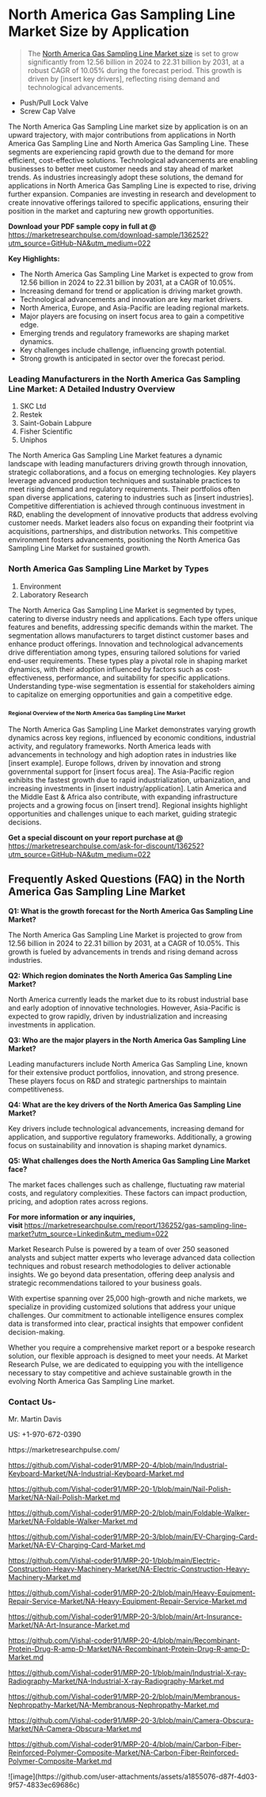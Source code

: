 <h1>North America Gas Sampling Line Market&nbsp;Size by Application</h1><blockquote><p>The <a href="https://marketresearchpulse.com/download-sample/136252?utm_source=GitHub-NA&amp;utm_medium=022">North America Gas Sampling Line Market size</a> is set to grow significantly from 12.56 billion in 2024 to 22.31 billion by 2031, at a robust CAGR of 10.05% during the forecast period. This growth is driven by [insert key drivers], reflecting rising demand and technological advancements.</p></blockquote><ul><li>Push/Pull Lock Valve<li> Screw Cap Valve</li></ul><p>The North America Gas Sampling Line market size by application is on an upward trajectory, with major contributions from applications in North America Gas Sampling Line and North America Gas Sampling Line. These segments are experiencing rapid growth due to the demand for more efficient, cost-effective solutions. Technological advancements are enabling businesses to better meet customer needs and stay ahead of market trends. As industries increasingly adopt these solutions, the demand for applications in North America Gas Sampling Line is expected to rise, driving further expansion. Companies are investing in research and development to create innovative offerings tailored to specific applications, ensuring their position in the market and capturing new growth opportunities.</p><p><strong>Download your PDF sample copy in full at @ </strong><a href="https://marketresearchpulse.com/download-sample/136252?utm_source=GitHub-NA&amp;utm_medium=022">https://marketresearchpulse.com/download-sample/136252?utm_source=GitHub-NA&amp;utm_medium=022</a></p><p><strong>Key Highlights: </strong></p><ul><li>The North America Gas Sampling Line Market is expected to grow from 12.56 billion in 2024 to 22.31 billion by 2031, at a CAGR of 10.05%.</li><li>Increasing demand for trend or application is driving market growth.</li><li>Technological advancements and innovation are key market drivers.</li><li>North America, Europe, and Asia-Pacific are leading regional markets.</li><li>Major players are focusing on insert focus area to gain a competitive edge.</li><li>Emerging trends and regulatory frameworks are shaping market dynamics.</li><li>Key challenges include challenge, influencing growth potential.</li><li>Strong growth is anticipated in sector over the forecast period.</li></ul><h3>Leading Manufacturers in the North America Gas Sampling Line Market: A Detailed Industry Overview</h3><ol><li>SKC Ltd</li><li>Restek</li><li>Saint-Gobain Labpure</li><li>Fisher Scientific</li><li>Uniphos</li></ol><div class="flex max-w-full flex-col flex-grow"><div class="min-h-8 text-message flex w-full flex-col items-end gap-2 whitespace-normal break-words [.text-message+&amp;]:mt-5" dir="auto" data-message-author-role="assistant" data-message-id="fd8432e4-4910-450d-b182-61b7bfb0a01f" data-message-model-slug="gpt-4o"><div class="flex w-full flex-col gap-1 empty:hidden first:pt-[3px]"><div class="markdown prose w-full break-words dark:prose-invert light"><p>The North America Gas Sampling Line Market features a dynamic landscape with leading manufacturers driving growth through innovation, strategic collaborations, and a focus on emerging technologies. Key players leverage advanced production techniques and sustainable practices to meet rising demand and regulatory requirements. Their portfolios often span diverse applications, catering to industries such as [insert industries]. Competitive differentiation is achieved through continuous investment in R&amp;D, enabling the development of innovative products that address evolving customer needs. Market leaders also focus on expanding their footprint via acquisitions, partnerships, and distribution networks. This competitive environment fosters advancements, positioning the North America Gas Sampling Line Market for sustained growth.</p></div></div></div></div><h3>North America Gas Sampling Line Market by Types</h3><ol><li>Environment<li> Laboratory Research</li></ol><div class="flex max-w-full flex-col flex-grow"><div class="min-h-8 text-message flex w-full flex-col items-end gap-2 whitespace-normal break-words [.text-message+&amp;]:mt-5" dir="auto" data-message-author-role="assistant" data-message-id="084470be-0bb7-4664-bddf-5156b4f41249" data-message-model-slug="gpt-4o-mini"><div class="flex w-full flex-col gap-1 empty:hidden first:pt-[3px]"><div class="markdown prose w-full break-words dark:prose-invert light"><p>The North America Gas Sampling Line Market is segmented by types, catering to diverse industry needs and applications. Each type offers unique features and benefits, addressing specific demands within the market. The segmentation allows manufacturers to target distinct customer bases and enhance product offerings. Innovation and technological advancements drive differentiation among types, ensuring tailored solutions for varied end-user requirements. These types play a pivotal role in shaping market dynamics, with their adoption influenced by factors such as cost-effectiveness, performance, and suitability for specific applications. Understanding type-wise segmentation is essential for stakeholders aiming to capitalize on emerging opportunities and gain a competitive edge.</p></div></div></div></div><h3><span style="font-size: 11px;">Regional Overview of the North America Gas Sampling Line Market</span></h3><div class="flex max-w-full flex-col flex-grow"><div class="min-h-8 text-message flex w-full flex-col items-end gap-2 whitespace-normal break-words [.text-message+&amp;]:mt-5" dir="auto" data-message-author-role="assistant" data-message-id="e9038762-ce64-4e30-91c9-9bd413514231" data-message-model-slug="gpt-4o-mini"><div class="flex w-full flex-col gap-1 empty:hidden first:pt-[3px]"><div class="markdown prose w-full break-words dark:prose-invert light"><p>The North America Gas Sampling Line Market demonstrates varying growth dynamics across key regions, influenced by economic conditions, industrial activity, and regulatory frameworks. North America leads with advancements in technology and high adoption rates in industries like [insert example]. Europe follows, driven by innovation and strong governmental support for [insert focus area]. The Asia-Pacific region exhibits the fastest growth due to rapid industrialization, urbanization, and increasing investments in [insert industry/application]. Latin America and the Middle East &amp; Africa also contribute, with expanding infrastructure projects and a growing focus on [insert trend]. Regional insights highlight opportunities and challenges unique to each market, guiding strategic decisions.</p></div></div></div></div><p><strong>Get a special discount on your report purchase at @ </strong><a href="https://marketresearchpulse.com/ask-for-discount/136252?utm_source=GitHub-NA&amp;utm_medium=022">https://marketresearchpulse.com/ask-for-discount/136252?utm_source=GitHub-NA&amp;utm_medium=022</a></p><h2>Frequently Asked Questions (FAQ) in the North America Gas Sampling Line Market</h2><p><strong>Q1: What is the growth forecast for the North America Gas Sampling Line Market?</strong></p><p>The North America Gas Sampling Line Market is projected to grow from 12.56 billion in 2024 to 22.31 billion by 2031, at a CAGR of 10.05%. This growth is fueled by advancements in trends and rising demand across industries.</p><p><strong>Q2: Which region dominates the North America Gas Sampling Line Market?</strong></p><p>North America currently leads the market due to its robust industrial base and early adoption of innovative technologies. However, Asia-Pacific is expected to grow rapidly, driven by industrialization and increasing investments in application.</p><p><strong>Q3: Who are the major players in the North America Gas Sampling Line Market?</strong></p><p>Leading manufacturers include North America Gas Sampling Line, known for their extensive product portfolios, innovation, and strong presence. These players focus on R&amp;D and strategic partnerships to maintain competitiveness.</p><p><strong>Q4: What are the key drivers of the North America Gas Sampling Line Market?</strong></p><p>Key drivers include technological advancements, increasing demand for application, and supportive regulatory frameworks. Additionally, a growing focus on sustainability and innovation is shaping market dynamics.</p><p><strong>Q5: What challenges does the North America Gas Sampling Line Market face?</strong></p><p>The market faces challenges such as challenge, fluctuating raw material costs, and regulatory complexities. These factors can impact production, pricing, and adoption rates across regions.</p><p><strong>For more information or any inquiries, visit&nbsp;</strong><a href="https://marketresearchpulse.com/report/136252/gas-sampling-line-market?utm_source=Linkedin&utm_medium=022">https://marketresearchpulse.com/report/136252/gas-sampling-line-market?utm_source=Linkedin&utm_medium=022</a></p><p>Market Research Pulse is powered by a team of over 250 seasoned analysts and subject matter experts who leverage advanced data collection techniques and robust research methodologies to deliver actionable insights. We go beyond data presentation, offering deep analysis and strategic recommendations tailored to your business goals.</p><p>With expertise spanning over 25,000 high-growth and niche markets, we specialize in providing customized solutions that address your unique challenges. Our commitment to actionable intelligence ensures complex data is transformed into clear, practical insights that empower confident decision-making.</p><p>Whether you require a comprehensive market report or a bespoke research solution, our flexible approach is designed to meet your needs. At Market Research Pulse, we are dedicated to equipping you with the intelligence necessary to stay competitive and achieve sustainable growth in the evolving North America Gas Sampling Line market.</p><h3><strong>Contact Us-</strong></h3><p>Mr. Martin Davis</p><p>US: +1-970-672-0390</p><p>https://marketresearchpulse.com/</p><p><a href="https://github.com/Vishal-coder91/MRP-20-4/blob/main/Industrial-Keyboard-Market/NA-Industrial-Keyboard-Market.md">https://github.com/Vishal-coder91/MRP-20-4/blob/main/Industrial-Keyboard-Market/NA-Industrial-Keyboard-Market.md</a></p><p><a href="https://github.com/Vishal-coder91/MRP-20-1/blob/main/Nail-Polish-Market/NA-Nail-Polish-Market.md">https://github.com/Vishal-coder91/MRP-20-1/blob/main/Nail-Polish-Market/NA-Nail-Polish-Market.md</a></p><p><a href="https://github.com/Vishal-coder91/MRP-20-2/blob/main/Foldable-Walker-Market/NA-Foldable-Walker-Market.md">https://github.com/Vishal-coder91/MRP-20-2/blob/main/Foldable-Walker-Market/NA-Foldable-Walker-Market.md</a></p><p><a href="https://github.com/Vishal-coder91/MRP-20-3/blob/main/EV-Charging-Card-Market/NA-EV-Charging-Card-Market.md">https://github.com/Vishal-coder91/MRP-20-3/blob/main/EV-Charging-Card-Market/NA-EV-Charging-Card-Market.md</a></p><p><a href="https://github.com/Vishal-coder91/MRP-20-1/blob/main/Electric-Construction-Heavy-Machinery-Market/NA-Electric-Construction-Heavy-Machinery-Market.md">https://github.com/Vishal-coder91/MRP-20-1/blob/main/Electric-Construction-Heavy-Machinery-Market/NA-Electric-Construction-Heavy-Machinery-Market.md</a></p><p><a href="https://github.com/Vishal-coder91/MRP-20-2/blob/main/Heavy-Equipment-Repair-Service-Market/NA-Heavy-Equipment-Repair-Service-Market.md">https://github.com/Vishal-coder91/MRP-20-2/blob/main/Heavy-Equipment-Repair-Service-Market/NA-Heavy-Equipment-Repair-Service-Market.md</a></p><p><a href="https://github.com/Vishal-coder91/MRP-20-3/blob/main/Art-Insurance-Market/NA-Art-Insurance-Market.md">https://github.com/Vishal-coder91/MRP-20-3/blob/main/Art-Insurance-Market/NA-Art-Insurance-Market.md</a></p><p><a href="https://github.com/Vishal-coder91/MRP-20-4/blob/main/Recombinant-Protein-Drug-R-amp-D-Market/NA-Recombinant-Protein-Drug-R-amp-D-Market.md">https://github.com/Vishal-coder91/MRP-20-4/blob/main/Recombinant-Protein-Drug-R-amp-D-Market/NA-Recombinant-Protein-Drug-R-amp-D-Market.md</a></p><p><a href="https://github.com/Vishal-coder91/MRP-20-1/blob/main/Industrial-X-ray-Radiography-Market/NA-Industrial-X-ray-Radiography-Market.md">https://github.com/Vishal-coder91/MRP-20-1/blob/main/Industrial-X-ray-Radiography-Market/NA-Industrial-X-ray-Radiography-Market.md</a></p><p><a href="https://github.com/Vishal-coder91/MRP-20-2/blob/main/Membranous-Nephropathy-Market/NA-Membranous-Nephropathy-Market.md">https://github.com/Vishal-coder91/MRP-20-2/blob/main/Membranous-Nephropathy-Market/NA-Membranous-Nephropathy-Market.md</a></p><p><a href="https://github.com/Vishal-coder91/MRP-20-3/blob/main/Camera-Obscura-Market/NA-Camera-Obscura-Market.md">https://github.com/Vishal-coder91/MRP-20-3/blob/main/Camera-Obscura-Market/NA-Camera-Obscura-Market.md</a></p><p><a href="https://github.com/Vishal-coder91/MRP-20-4/blob/main/Carbon-Fiber-Reinforced-Polymer-Composite-Market/NA-Carbon-Fiber-Reinforced-Polymer-Composite-Market.md">https://github.com/Vishal-coder91/MRP-20-4/blob/main/Carbon-Fiber-Reinforced-Polymer-Composite-Market/NA-Carbon-Fiber-Reinforced-Polymer-Composite-Market.md</a></p>
![image](https://github.com/user-attachments/assets/a1855076-d87f-4d03-9f57-4833ec69686c)
